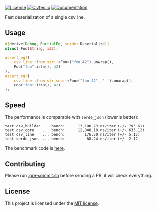 [![License](https://img.shields.io/crates/l/csv-line.svg)](https://choosealicense.com/licenses/mit/)
[![Crates.io](https://img.shields.io/crates/v/csv-line.svg)](https://crates.io/crates/csv-line)
[![Documentation](https://docs.rs/csv-line/badge.svg)](https://docs.rs/csv-line)

Fast deserialization of a single csv line.

## Usage

```rust
#[derive(Debug, PartialEq, serde::Deserialize)]
struct Foo(String, i32);

assert_eq!(
    csv_line::from_str::<Foo>("foo,42").unwrap(),
    Foo("foo".into(), 42)
);
assert_eq!(
    csv_line::from_str_sep::<Foo>("foo 42", ' ').unwrap(),
    Foo("foo".into(), 42)
);
```

## Speed

The performance is comparable with `serde_json` (lower is better):

```text
test csv_builder ... bench:      13,190.73 ns/iter (+/- 793.61)
test csv_core    ... bench:      12,840.18 ns/iter (+/- 633.12)
test csv_line    ... bench:         176.50 ns/iter (+/- 5.15)
test serde_json  ... bench:          88.24 ns/iter (+/- 2.12
```

The benchmark code is
[here](https://github.com/imbolc/csv-line/blob/main/benches/csv-line.rs).

## Contributing

Please run [.pre-commit.sh] before sending a PR, it will check everything.

## License

This project is licensed under the
[MIT license](https://github.com/imbolc/csv-line/blob/main/LICENSE).

[.pre-commit.sh]: https://github.com/imbolc/csv-line/blob/main/.pre-commit.sh
